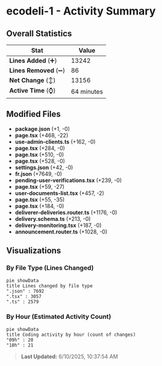 # ecodeli-1 - Activity Summary 

## Overall Statistics

| Stat                   | Value                                                             |
| ---------------------- | ----------------------------------------------------------------- |
| **Lines Added** (➕)   | 13242                                          |
| **Lines Removed** (➖) | 86                                        |
| **Net Change** (↕)    | 13156                |
| **Active Time** (⌚)   | 64 minutes |


## Modified Files
- **package.json** (+1, -0)
- **page.tsx** (+468, -22)
- **use-admin-clients.ts** (+162, -0)
- **page.tsx** (+284, -0)
- **page.tsx** (+510, -0)
- **page.tsx** (+528, -0)
- **settings.json** (+42, -0)
- **fr.json** (+7649, -0)
- **pending-user-verifications.tsx** (+239, -0)
- **page.tsx** (+59, -27)
- **user-documents-list.tsx** (+457, -2)
- **page.tsx** (+55, -35)
- **page.tsx** (+184, -0)
- **deliverer-deliveries.router.ts** (+1176, -0)
- **delivery.schema.ts** (+213, -0)
- **delivery-monitoring.tsx** (+187, -0)
- **announcement.router.ts** (+1028, -0)

## Visualizations

### By File Type (Lines Changed)

```mermaid
pie showData
title Lines changed by file type
".json" : 7692
".tsx" : 3057
".ts" : 2579
```

### By Hour (Estimated Activity Count)

```mermaid
pie showData
title Coding activity by hour (count of changes)
"09h" : 20
"10h" : 21
```


> **Last Updated:** 6/10/2025, 10:37:54 AM